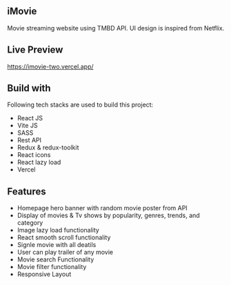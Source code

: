 ## iMovie

Movie streaming website using TMBD API. UI design is inspired from Netflix.

## Live Preview

https://imovie-two.vercel.app/

## Build with

Following tech stacks are used to build this project:

- React JS
- Vite JS
- SASS
- Rest API
- Redux & redux-toolkit
- React icons
- React lazy load
- Vercel

## Features

- Homepage hero banner with random movie poster from API
- Display of movies & Tv shows by popularity, genres, trends, and category
- Image lazy load functionality
- React smooth scroll functionality
- Signle movie with all deatils
- User can play trailer of any movie
- Movie search Functionality
- Movie filter functionality
- Responsive Layout
